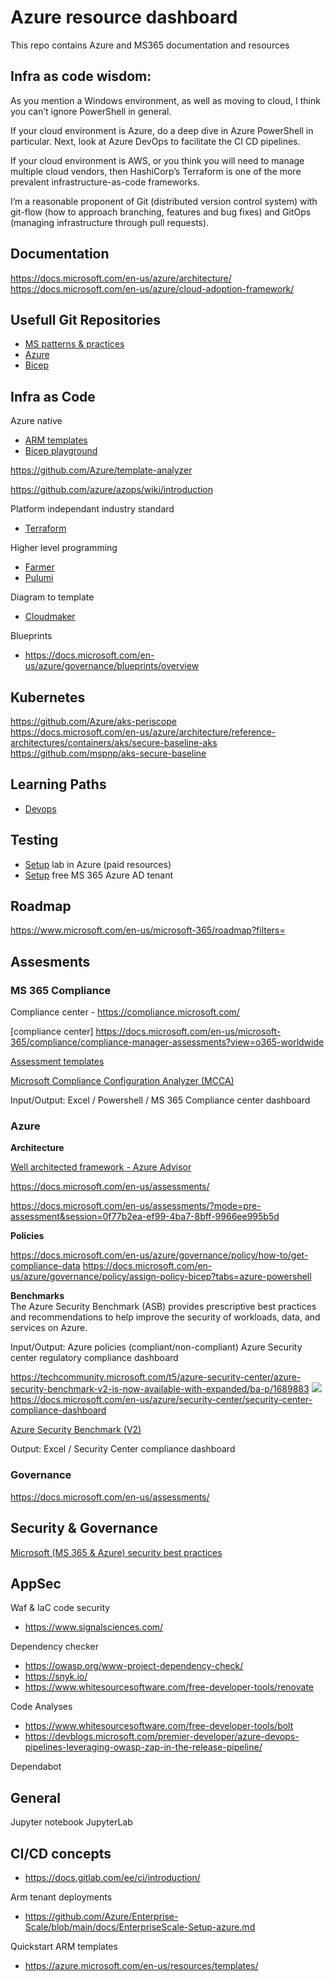 # Azure resource dashboard

This repo contains Azure and MS365 documentation and resources

## Infra as code wisdom:

As you mention a Windows environment, as well as moving to cloud, I think you can’t ignore PowerShell in general.

If your cloud environment is Azure, do a deep dive in Azure PowerShell in particular. Next, look at Azure DevOps to facilitate the CI CD pipelines.

If your cloud environment is AWS, or you think you will need to manage multiple cloud vendors, then HashiCorp’s Terraform is one of the more prevalent infrastructure-as-code frameworks.

I’m a reasonable proponent of Git (distributed version control system) with git-flow (how to approach branching, features and bug fixes) and GitOps (managing infrastructure through pull requests).


## Documentation
https://docs.microsoft.com/en-us/azure/architecture/
https://docs.microsoft.com/en-us/azure/cloud-adoption-framework/



## Usefull Git Repositories  
- [MS patterns & practices](https://github.com/mspnp)
- [Azure](https://github.com/Azure)
- [Bicep](https://github.com/Azure/bicep)

## Infra as Code
Azure native
- [ARM templates](https://docs.microsoft.com/en-us/azure/azure-resource-manager/templates/)
- [Bicep playground](https://bicepdemo.z22.web.core.windows.net/)

https://github.com/Azure/template-analyzer

https://github.com/azure/azops/wiki/introduction



Platform independant industry standard
- [Terraform](https://www.terraform.io/)

Higher level programming
- [Farmer](https://compositionalit.github.io/farmer/)
- [Pulumi](https://www.pulumi.com/)

Diagram to template
- [Cloudmaker](https://cloudmaker.ai/)

Blueprints
- https://docs.microsoft.com/en-us/azure/governance/blueprints/overview

## Kubernetes
https://github.com/Azure/aks-periscope  
https://docs.microsoft.com/en-us/azure/architecture/reference-architectures/containers/aks/secure-baseline-aks  
https://github.com/mspnp/aks-secure-baseline



## Learning Paths
- [Devops](https://docs.microsoft.com/en-us/learn/certifications/exams/az-400)


## Testing

- [Setup](https://docs.microsoft.com/en-us/azure/devtest-labs/devtest-lab-overview) lab in Azure (paid resources)
- [Setup](https://developer.microsoft.com/en-us/microsoft-365/profile) free MS 365 Azure AD tenant

## Roadmap
https://www.microsoft.com/en-us/microsoft-365/roadmap?filters=


## Assesments
### MS 365 Compliance 


Compliance center - https://compliance.microsoft.com/

[compliance center] https://docs.microsoft.com/en-us/microsoft-365/compliance/compliance-manager-assessments?view=o365-worldwide  

[Assessment templates](https://docs.microsoft.com/en-us/microsoft-365/compliance/compliance-manager-templates?view=o365-worldwide)

[Microsoft Compliance Configuration Analyzer (MCCA)](https://docs.microsoft.com/en-us/microsoft-365/compliance/compliance-manager-mcca?view=o365-worldwide)

Input/Output: Excel / Powershell / MS 365 Compliance center dashboard

### Azure

**Architecture**

[Well architected framework - Azure Advisor](https://docs.microsoft.com/en-us/azure/architecture/framework/)

https://docs.microsoft.com/en-us/assessments/

https://docs.microsoft.com/en-us/assessments/?mode=pre-assessment&session=0f77b2ea-ef99-4ba7-8bff-9966ee995b5d


**Policies** 

https://docs.microsoft.com/en-us/azure/governance/policy/how-to/get-compliance-data
https://docs.microsoft.com/en-us/azure/governance/policy/assign-policy-bicep?tabs=azure-powershell

**Benchmarks**  
The Azure Security Benchmark (ASB) provides prescriptive best practices and recommendations to help improve the security of workloads, data, and services on Azure. 

Input/Output:
Azure policies (compliant/non-compliant)
Azure Security center regulatory compliance dashboard

https://techcommunity.microsoft.com/t5/azure-security-center/azure-security-benchmark-v2-is-now-available-with-expanded/ba-p/1689883
![](https://techcommunity.microsoft.com/t5/image/serverpage/image-id/220023iBCF810B31B1CD8A1/image-size/large?v=v2&px=999)
https://docs.microsoft.com/en-us/azure/security-center/security-center-compliance-dashboard

[Azure Security Benchmark (V2)](https://docs.microsoft.com/en-us/security/benchmark/azure/overview)

Output: Excel / Security Center compliance dashboard

### Governance
https://docs.microsoft.com/en-us/assessments/

## Security & Governance
[Microsoft (MS 365 & Azure) security best practices](https://docs.microsoft.com/en-us/security/compass/compass)

## AppSec

Waf & IaC code security
- https://www.signalsciences.com/

Dependency checker
- https://owasp.org/www-project-dependency-check/
- https://snyk.io/
- https://www.whitesourcesoftware.com/free-developer-tools/renovate

Code Analyses
- https://www.whitesourcesoftware.com/free-developer-tools/bolt
- https://devblogs.microsoft.com/premier-developer/azure-devops-pipelines-leveraging-owasp-zap-in-the-release-pipeline/

Dependabot


## General
Jupyter notebook
JupyterLab

## CI/CD concepts
- https://docs.gitlab.com/ee/ci/introduction/


Arm tenant deployments
- https://github.com/Azure/Enterprise-Scale/blob/main/docs/EnterpriseScale-Setup-azure.md


Quickstart ARM templates
- https://azure.microsoft.com/en-us/resources/templates/